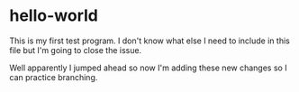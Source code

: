 hello-world
===========

This is my first test program. I don't know what else I need to include in this file but I'm going to close the issue. 

Well apparently I jumped ahead so now I'm adding these new changes so I can practice branching.
